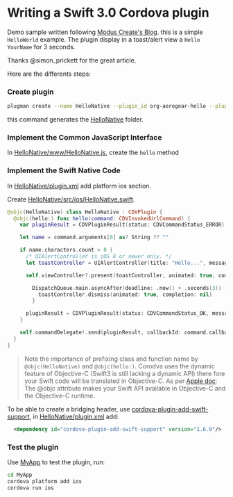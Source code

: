 Writing a Swift 3.0 Cordova plugin
==================================

Demo sample written following [Modus Create's Blog](http://moduscreate.com/writing-a-cordova-plugin-in-swift-for-ios/). this is a simple `HelloWorld` example. The plugin display in a toast/alert view a `Hello YourName` for 3 seconds.

Thanks @simon_prickett for the great article.


Here are the differents steps:

### Create plugin

```bash
plugman create --name HelloNative --plugin_id org-aerogear-hello --plugin_version 0.0.1 --path hellonative
```

this command generates the [HelloNative](HelloNative/) folder.

### Implement the Common JavaScript Interface

In [HelloNative/www/HelloNative.js](HelloNative/www/HelloNative.js), create the `hello` method

### Implement the Swift Native Code

In [HelloNative/plugin.xml](HelloNative/plugin.xml#L17) add platform ios section.

Create [HelloNative/src/ios/HelloNative.swift](HelloNative/src/ios/HelloNative.swift).

```swift
@objc(HelloNative) class HelloNative : CDVPlugin {
  @objc(hello:) func hello(command: CDVInvokedUrlCommand) {
    var pluginResult = CDVPluginResult(status: CDVCommandStatus_ERROR)

    let name = command.arguments[0] as? String ?? ""

    if name.characters.count > 0 {
      /* UIAlertController is iOS 8 or newer only. */
      let toastController = UIAlertController(title: "Hello...", message: name, preferredStyle: .alert)

      self.viewController?.present(toastController, animated: true, completion: nil)

        DispatchQueue.main.asyncAfter(deadline: .now() + .seconds(3)) {
          toastController.dismiss(animated: true, completion: nil)
        }

      pluginResult = CDVPluginResult(status: CDVCommandStatus_OK, messageAs: name)
    }

    self.commandDelegate!.send(pluginResult, callbackId: command.callbackId)
  }
}
```

> Note the importance of prefixing class and function name by `@objc(HelloNative)` and `@objc(hello:)`. Corodva uses the dynamic feature of Objective-C (Swift3 is still lacking a dynamic API) there fore your Swift code will be translated in Objective-C. As per [Apple doc](https://developer.apple.com/library/content/documentation/Swift/Conceptual/BuildingCocoaApps/MixandMatch.html): The @objc attribute makes your Swift API available in Objective-C and the Objective-C runtime.

To be able to create a bridging header, use [cordova-plugin-add-swift-support](https://github.com/akofman/cordova-plugin-add-swift-support), in [HelloNative/plugin.xml](HelloNative/plugin.xml#L25) add:
```xml
  <dependency id="cordova-plugin-add-swift-support" version="1.6.0"/>
```

### Test the plugin
Use [MyApp](MyApp) to test the plugin, run:

```bash
cd MyApp
cordova platform add ios
cordova run ios
```